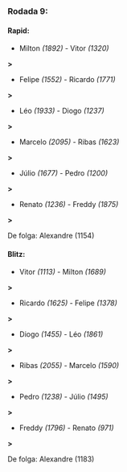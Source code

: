 ### Rodada 9:

#### Rapid:

* Milton *(1892)*     -     Vitor *(1320)*

 **>** 
* Felipe *(1552)*     -     Ricardo *(1771)*

 **>** 
* Léo *(1933)*     -     Diogo *(1237)*

 **>** 
* Marcelo *(2095)*     -     Ribas *(1623)*

 **>** 
* Júlio *(1677)*     -     Pedro *(1200)*

 **>** 
* Renato *(1236)*     -     Freddy *(1875)*

 **>** 

De folga: Alexandre (1154)

#### Blitz:

* Vitor *(1113)*     -     Milton *(1689)*

 **>** 
* Ricardo *(1625)*     -     Felipe *(1378)*

 **>** 
* Diogo *(1455)*     -     Léo *(1861)*

 **>** 
* Ribas *(2055)*     -     Marcelo *(1590)*

 **>** 
* Pedro *(1238)*     -     Júlio *(1495)*

 **>** 
* Freddy *(1796)*     -     Renato *(971)*

 **>** 

De folga: Alexandre (1183)


